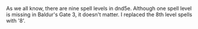 As we all know, there are nine spell levels in dnd5e. Although one spell level is missing in Baldur's Gate 3, it doesn't matter. I replaced the 8th level spells with '8'.
